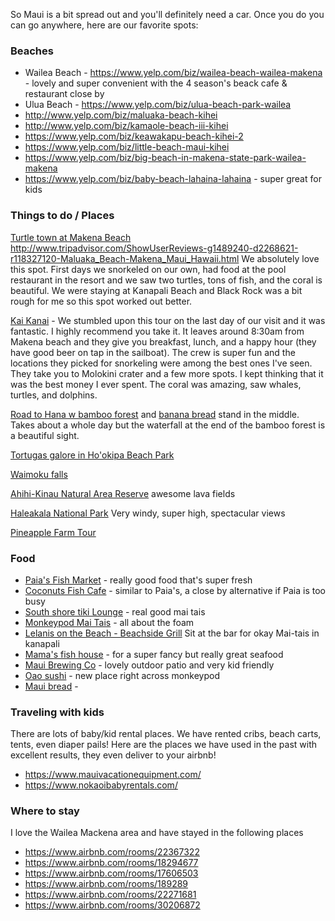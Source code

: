So Maui is a bit spread out and you'll definitely need a car. Once you do you can go anywhere, here are our favorite spots:

### Beaches

* Wailea Beach - https://www.yelp.com/biz/wailea-beach-wailea-makena - lovely and super convenient with the 4 season's beack cafe & restaurant close by
* Ulua Beach - https://www.yelp.com/biz/ulua-beach-park-wailea
* http://www.yelp.com/biz/maluaka-beach-kihei
* http://www.yelp.com/biz/kamaole-beach-iii-kihei
* https://www.yelp.com/biz/keawakapu-beach-kihei-2
* https://www.yelp.com/biz/little-beach-maui-kihei
* https://www.yelp.com/biz/big-beach-in-makena-state-park-wailea-makena
* https://www.yelp.com/biz/baby-beach-lahaina-lahaina - super great for kids 


### Things to do / Places

[Turtle town at Makena Beach](http://www.hawaiisnorkelingguide.com/turtle_town_maui.html)
http://www.tripadvisor.com/ShowUserReviews-g1489240-d2268621-r118327120-Maluaka_Beach-Makena_Maui_Hawaii.html
We absolutely love this spot. First days we snorkeled on our own, had food at the pool restaurant in the resort and we saw two turtles, tons of fish, and the coral is beautiful. We were staying at Kanapali Beach and Black Rock was a bit rough for me so this spot worked out better.

[Kai Kanai](http://www.kaikanani.com/) - We stumbled upon this tour on the last day of our visit and it was fantastic. I highly recommend you take it. It leaves around 8:30am from Makena beach and they give you breakfast, lunch, and a happy hour (they have good beer on tap in the sailboat). The crew is
super fun and the locations they picked for snorkeling were among the best ones I've seen. They take you to Molokini crater and a few more
spots. I kept thinking that it was the best money I ever spent. The coral was amazing, saw whales, turtles, and dolphins.

[Road to Hana w bamboo forest](https://www.paradise-found-in-maui.com/bamboo-forest.html) and [banana bread](https://ocmomblog.com/halfway-hana-home-original-banana-bread/) stand in the middle. Takes about a whole day but the waterfall at the end of the bamboo forest is a beautiful sight.

[Tortugas galore in Ho'okipa Beach Park](https://www.tripadvisor.com/ShowUserReviews-g60636-d108461-r178874290-Ho_okipa_Beach_Park-Paia_Maui_Hawaii.html)

[Waimoku falls](http://www.unrealhawaii.com/2013/04/pipiwai-trail-to-waimoku-falls/)

[Ahihi-Kinau Natural Area Reserve](https://dlnr.hawaii.gov/ecosystems/nars/maui/ahihi-kinau-2/) awesome lava fields

[Haleakala National Park](https://www.yelp.com/biz/haleakala-national-park-makawao-2) Very windy, super high, spectacular views

[Pineapple Farm Tour](https://mauipineappletour.com/) 


### Food

* [Paia's Fish Market](https://www.yelp.com/biz/paia-fish-market-southside-kihei) - really good food that's super fresh
* [Coconuts Fish Cafe](https://www.coconutsfishcafe.com/) - similar to Paia's, a close by alternative if Paia is too busy 
* [South shore tiki Lounge](http://southshoretiki.com/) - real good mai tais
* [Monkeypod Mai Tais](https://www.yelp.com/biz/monkeypod-kitchen-by-merriman-kihei) - all about the foam
* [Lelanis on the Beach - Beachside Grill](http://www.leilanis.com/menus/beachside-grill) Sit at the bar for okay Mai-tais in kanapali
* [Mama's fish house](https://www.mamasfishhouse.com/) - for a super fancy but really great seafood
* [Maui Brewing Co](https://mauibrewingco.com/) - lovely outdoor patio and very kid friendly
* [Oao sushi](https://www.yelp.com/biz/oao-kihei-3) - new place right across monkeypod
* [Maui bread](https://www.mauibreadco.com/) - 


### Traveling with kids

There are lots of baby/kid rental places. We have rented cribs, beach carts, tents, even diaper pails! Here are the places we have used in the past with excellent results, they even deliver to your airbnb!

* https://www.mauivacationequipment.com/
* https://www.nokaoibabyrentals.com/


### Where to stay

I love the Wailea Mackena area and have stayed in the following places
* https://www.airbnb.com/rooms/22367322
* https://www.airbnb.com/rooms/18294677
* https://www.airbnb.com/rooms/17606503
* https://www.airbnb.com/rooms/189289
* https://www.airbnb.com/rooms/22271681
* https://www.airbnb.com/rooms/30206872
